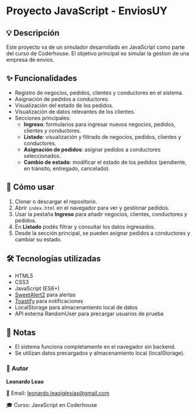 # Proyecto JavaScript - EnviosUY

## 💡 Descripción
Este proyecto va de un simulador desarrollado en JavaScript como parte del curso de Coderhouse. El objetivo principal es simular la gestion de una empresa de envios.

## ✨ Funcionalidades
- Registro de negocios, pedidos, clientes y conductores en el sistema.
- Asignación de pedidos a conductores.
- Visualización del estado de los pedidos.
- Visualización de datos relevantes de los clientes.
- Secciones principales:
  - **Ingreso**: formularios para ingresar nuevos negocios, pedidos, clientes y conductores.
  - **Listado**: visualización y filtrado de negocios, pedidos, clientes y conductores.
  - **Asignación de pedidos**: asignar pedidos a conductores seleccionados.
  - **Cambio de estado**: modificar el estado de los pedidos (pendiente, en tránsito, entregado, cancelado).

## 🚀 Cómo usar
1. Clonar o descargar el repositorio.
2. Abrir `index.html` en el navegador para ver y gestionar pedidos.
3. Usar la pestaña **Ingreso** para añadir negocios, clientes, conductores y pedidos.
4. En **Listado** podés filtrar y consultar los datos ingresados.
5. Desde la sección principal, se pueden asignar pedidos a conductores y cambiar su estado.

## 🛠️ Tecnologías utilizadas
- HTML5
- CSS3
- JavaScript (ES6+)
- [SweetAlert2](https://sweetalert2.github.io/) para alertas 
- [Toastify](https://github.com/apvarun/toastify-js) para notificaciones
- LocalStorage para almacenamiento local de datos
- API externa RandomUser para precargar usuarios de prueba

## 📌 Notas
- El sistema funciona completamente en el navegador sin backend.
- Se utilizan datos precargados y almacenamiento local (localStorage).

### 🙋 Autor

**Leonardo Leao**

📧 Email: leonardo.leaoiglesias@gmail.com

🎓 Curso: JavaScript en Coderhouse
